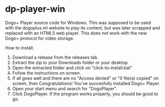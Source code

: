 # dp-player-win
Dogo+ Player source code for Windows.
This was supposed to be used with the dogoplus.ml website to play
its content, but was later scrapped and replaced with an HTML5 web player.
This does not work with the new Dogo+ protocol for video storage.

How to install:
1. Download a release from the releases tab.
2. Extract the zip to your Downloads folder or your desktop.
3. Open the extracted folder and click on "click-to-install.bat"
4. Follow the instructions on screen.
5. If all goes well and there are no "Access denied" or "0 file(s) copied" on screen, then
Congratulations! You've succesfully installed Dogo+ Player.
6. Open your start menu and search for "DogoPlayer".
7. Click DogoPlayer. If the program works properly, you should be good to go.
